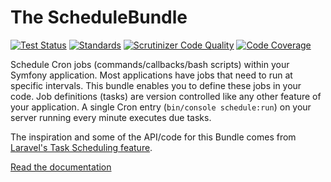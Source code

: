 # The ScheduleBundle

[![Test Status](https://github.com/zenstruck/schedule-bundle/workflows/Tests/badge.svg?branch=master)](https://github.com/zenstruck/schedule-bundle/actions?query=workflow%3ATests+branch%3Amaster)
[![Standards](https://github.com/zenstruck/schedule-bundle/workflows/Standards/badge.svg?branch=master)](https://github.com/zenstruck/schedule-bundle/actions?query=workflow%3AStandards+branch%3Amaster)
[![Scrutinizer Code Quality](https://scrutinizer-ci.com/g/zenstruck/schedule-bundle/badges/quality-score.png?b=master)](https://scrutinizer-ci.com/g/zenstruck/schedule-bundle/?branch=master)
[![Code Coverage](https://scrutinizer-ci.com/g/zenstruck/schedule-bundle/badges/coverage.png?b=master)](https://scrutinizer-ci.com/g/zenstruck/schedule-bundle/?branch=master)

Schedule Cron jobs (commands/callbacks/bash scripts) within your Symfony
application. Most applications have jobs that need to run at specific intervals.
This bundle enables you to define these jobs in your code. Job definitions (tasks)
are version controlled like any other feature of your application. A single Cron
entry (`bin/console schedule:run`) on your server running every minute executes due
tasks.

The inspiration and some of the API/code for this Bundle comes from [Laravel's
Task Scheduling feature](https://laravel.com/docs/master/scheduling).

[Read the documentation](doc/index.md)
